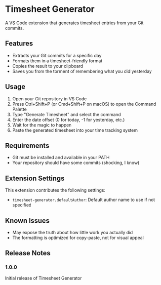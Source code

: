 # Timesheet Generator

A VS Code extension that generates timesheet entries from your Git commits.

## Features

- Extracts your Git commits for a specific day
- Formats them in a timesheet-friendly format
- Copies the result to your clipboard
- Saves you from the torment of remembering what you did yesterday

## Usage

1. Open your Git repository in VS Code
2. Press Ctrl+Shift+P (or Cmd+Shift+P on macOS) to open the Command Palette
3. Type "Generate Timesheet" and select the command
4. Enter the date offset (0 for today, -1 for yesterday, etc.)
5. Wait for the magic to happen
6. Paste the generated timesheet into your time tracking system

## Requirements

- Git must be installed and available in your PATH
- Your repository should have some commits (shocking, I know)

## Extension Settings

This extension contributes the following settings:

* `timesheet-generator.defaultAuthor`: Default author name to use if not specified

## Known Issues

- May expose the truth about how little work you actually did
- The formatting is optimized for copy-paste, not for visual appeal

## Release Notes

### 1.0.0

Initial release of Timesheet Generator
